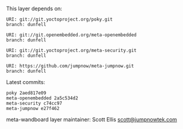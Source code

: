 This layer depends on:

    URI: git://git.yoctoproject.org/poky.git
    branch: dunfell

    URI: git://git.openembedded.org/meta-openembedded
    branch: dunfell

    URI: git://git.yoctoproject.org/meta-security.git
    branch: dunfell

    URI: https://github.com/jumpnow/meta-jumpnow.git
    branch: dunfell

Latest commits:

    poky 2aed817e09
    meta-openembedded 2a5c534d2
    meta-security c74cc97
    meta-jumpnow e27f462

meta-wandboard layer maintainer: Scott Ellis <scott@jumpnowtek.com>
